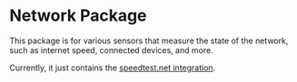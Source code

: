 # Network Package

This package is for various sensors that measure the state of the network, such as internet speed,
connected devices, and more.

Currently, it just contains the [speedtest.net 
integration](https://www.home-assistant.io/integrations/speedtestdotnet/).